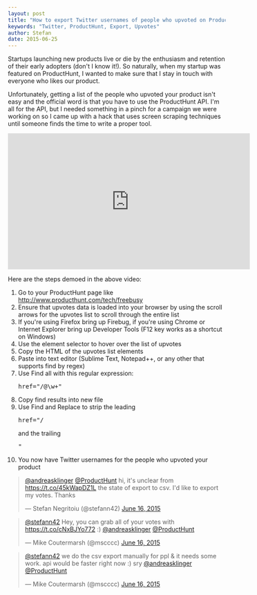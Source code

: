 ```yaml
---
layout: post
title: "How to export Twitter usernames of people who upvoted on ProductHunt without writing code"
keywords: "Twitter, ProductHunt, Export, Upvotes"
author: Stefan
date: 2015-06-25
---
```

  <div class="row">
    <div class="col-md-7">
      <p>Startups launching new products live or die by the enthusiasm and retention of their early adopters (don't I know it!). So naturally, when my startup was featured on ProductHunt, I wanted to make sure that I stay in touch with everyone who likes our product.<!--more--></p>
      <p>Unfortunately, getting a list of the people who upvoted your product isn't easy and the official word is that you have to use the ProductHunt API. I'm all for the API, but I needed something in a pinch for a campaign we were working on so I came up with a hack that uses screen scraping techniques until someone finds the time to write a proper tool.</p>
      <p></p>
      <p><iframe width="560" height="315" src="https://www.youtube.com/embed/AKWiNw62yDM" frameborder="0" allowfullscreen="allowfullscreen"></iframe></p>
      <p>Here are the steps demoed in the above video:</p>
      <ol>
        <li>Go to your ProductHunt page like <a href="http://www.producthunt.com/tech/freebusy">http://www.producthunt.com/tech/freebusy</a></li>
        <li>Ensure that upvotes data is loaded into your browser by using the scroll arrows for the upvotes list to scroll through the entire list</li>
        <li>If you're using Firefox bring up Firebug, if you're using Chrome or Internet Explorer bring up Developer Tools (F12 key works as a shortcut on Windows)</li>
        <li>Use the element selector to hover over the list of upvotes</li>
        <li>Copy the HTML of the upvotes list elements</li>
        <li>Paste into text editor (Sublime Text, Notepad++, or any other that supports find by regex)</li>
        <li>Use Find all with this regular expression:
        <pre>href="/@\w+"</pre>
        </li>
        <li>Copy find results into new file</li>
        <li>Use Find and Replace to strip the leading
        <pre>href="/</pre>
        and the trailing
        <pre>"</pre>
        </li>
        <li>You now have Twitter usernames for the people who upvoted your product</li>
      </ol>
    </div>
    <div class="col-md-4 col-md-offset-1">
      <blockquote class="twitter-tweet" data-conversation="none" data-cards="hidden" lang="en">
        <p dir="ltr" lang="en"><a href="https://twitter.com/andreasklinger">@andreasklinger</a> <a href="https://twitter.com/ProductHunt">@ProductHunt</a> hi, it's unclear from <a href="https://t.co/45kWapDZ1L">https://t.co/45kWapDZ1L</a> the state of export to csv. I'd like to export my votes. Thanks</p>
        &mdash; Stefan Negritoiu (@stefann42) <a href="https://twitter.com/stefann42/status/610631021600464896">June 16, 2015</a>
      </blockquote>
      <blockquote class="twitter-tweet" data-conversation="none" data-cards="hidden" lang="en">
        <p dir="ltr" lang="en"><a href="https://twitter.com/stefann42">@stefann42</a> Hey, you can grab all of your votes with <a href="https://t.co/cNxBJYo772">https://t.co/cNxBJYo772</a> :) <a href="https://twitter.com/andreasklinger">@andreasklinger</a> <a href="https://twitter.com/ProductHunt">@ProductHunt</a></p>
        &mdash; Mike Coutermarsh (@mscccc) <a href="https://twitter.com/mscccc/status/610634562234884096">June 16, 2015</a>
      </blockquote>
      <blockquote class="twitter-tweet" lang="en">
        <p dir="ltr" lang="en"><a href="https://twitter.com/stefann42">@stefann42</a> we do the csv export manually for ppl &amp; it needs some work. api would be faster right now :) sry <a href="https://twitter.com/andreasklinger">@andreasklinger</a> <a href="https://twitter.com/ProductHunt">@ProductHunt</a></p>
        &mdash; Mike Coutermarsh (@mscccc) <a href="https://twitter.com/mscccc/status/610636296143400960">June 16, 2015</a>
      </blockquote>
      <script src="//platform.twitter.com/widgets.js"></script>
    </div>
  </div>
